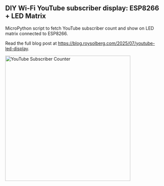 ## DIY Wi-Fi YouTube subscriber display: ESP8266 + LED Matrix
MicroPython script to fetch YouTube subscriber count and show on LED matrix connected to ESP8266.

Read the full blog post at https://blog.roysolberg.com/2025/07/youtube-led-display.

<a href="https://blog.roysolberg.com/images/youtube_sub_counter-01.jpg">
  <img src="https://blog.roysolberg.com/images/youtube_sub_counter-01.jpg" alt="YouTube Subscriber Counter" width="400">
</a>
